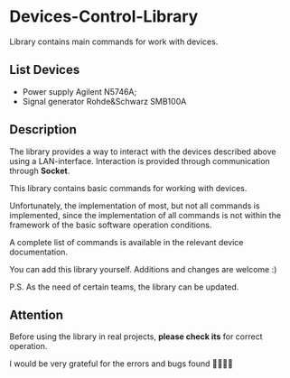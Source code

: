 # Devices-Control-Library
Library contains main commands for work with devices.

## List Devices
- Power supply Agilent N5746A;
- Signal generator Rohde&Schwarz SMB100A 

## Description
The library provides a way to interact with the devices described above using a LAN-interface.
Interaction is provided through communication through **Socket**.


This library contains basic commands for working with devices.

Unfortunately, the implementation of most, but not all commands is implemented, since the implementation of all commands is not within the framework of the basic software operation conditions.

A complete list of commands is available in the relevant device documentation.

You can add this library yourself. Additions and changes are welcome :)

P.S. As the need of certain teams, the library can be updated.

## Attention
Before using the library in real projects, **please check its** for correct operation.

I would be very grateful for the errors and bugs found 🐞💬:pray:😊
